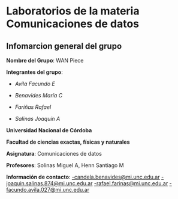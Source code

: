 # Laboratorios de la materia Comunicaciones de datos

## Infomarcion general del grupo

**Nombre del Grupo**: WAN Piece

**Integrantes del grupo**:

- _Avila Facundo E_

- _Benavides María C_

- _Fariñas Rafael_

- _Salinas Joaquín A_

**Universidad Nacional de Córdoba**

**Facultad de ciencias exactas, físicas y naturales**

**Asignatura**: Comunicaciones de datos

**Profesores**: Solinas Miguel A, Henn Santiago M


**Información de contacto**:
-candela.benavides@mi.unc.edu.ar
-joaquin.salinas.874@mi.unc.edu.ar
-rafael.farinas@mi.unc.edu.ar
-facundo.avila.027@mi.unc.edu.ar
